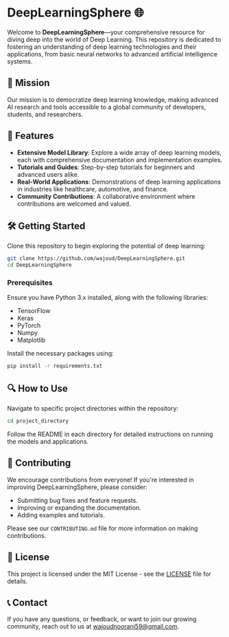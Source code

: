 # DeepLearningSphere 🌐

Welcome to **DeepLearningSphere**—your comprehensive resource for diving deep into the world of Deep Learning. This repository is dedicated to fostering an understanding of deep learning technologies and their applications, from basic neural networks to advanced artificial intelligence systems.

## 🎯 Mission
Our mission is to democratize deep learning knowledge, making advanced AI research and tools accessible to a global community of developers, students, and researchers.

## 🌟 Features
- **Extensive Model Library**: Explore a wide array of deep learning models, each with comprehensive documentation and implementation examples.
- **Tutorials and Guides**: Step-by-step tutorials for beginners and advanced users alike.
- **Real-World Applications**: Demonstrations of deep learning applications in industries like healthcare, automotive, and finance.
- **Community Contributions**: A collaborative environment where contributions are welcomed and valued.

## 🛠 Getting Started

Clone this repository to begin exploring the potential of deep learning:

```bash
git clone https://github.com/wajoud/DeepLearningSphere.git
cd DeepLearningSphere
```

### Prerequisites
Ensure you have Python 3.x installed, along with the following libraries:
- TensorFlow
- Keras
- PyTorch
- Numpy
- Matplotlib

Install the necessary packages using:
```bash
pip install -r requirements.txt
```

## 🔍 How to Use

Navigate to specific project directories within the repository:
```bash
cd project_directory
```
Follow the README in each directory for detailed instructions on running the models and applications.

## 🤝 Contributing

We encourage contributions from everyone! If you're interested in improving DeepLearningSphere, please consider:
- Submitting bug fixes and feature requests.
- Improving or expanding the documentation.
- Adding examples and tutorials.

Please see our `CONTRIBUTING.md` file for more information on making contributions.

## 📜 License

This project is licensed under the MIT License - see the [LICENSE](LICENSE) file for details.

## 📞 Contact

If you have any questions, or feedback, or want to join our growing community, reach out to us at [wajoudnoorani59@gmail.com](mailto:wajoudnoorani59@gmail.com).
